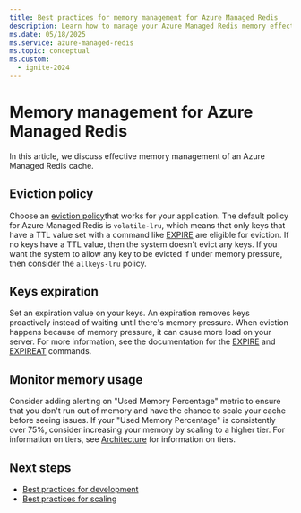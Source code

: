 ```yaml
---
title: Best practices for memory management for Azure Managed Redis
description: Learn how to manage your Azure Managed Redis memory effectively with Azure Managed Redis.
ms.date: 05/18/2025
ms.service: azure-managed-redis
ms.topic: conceptual
ms.custom:
  - ignite-2024
---
```


# Memory management for Azure Managed Redis

In this article, we discuss effective memory management of an Azure Managed Redis cache.

## Eviction policy

Choose an [eviction policy](https://redis.io/topics/lru-cache)that works for your application. The default policy for Azure Managed Redis is `volatile-lru`, which means that only keys that have a TTL value set with a command like [EXPIRE](https://redis.io/commands/expire) are eligible for eviction. If no keys have a TTL value, then the system doesn't evict any keys. If you want the system to allow any key to be evicted if under memory pressure, then consider the `allkeys-lru` policy.

## Keys expiration

Set an expiration value on your keys. An expiration removes keys proactively instead of waiting until there's memory pressure. When eviction happens because of memory pressure, it can cause more load on your server. For more information, see the documentation for the [EXPIRE](https://redis.io/commands/expire) and [EXPIREAT](https://redis.io/commands/expireat) commands.

## Monitor memory usage

Consider adding alerting on "Used Memory Percentage" metric to ensure that you don't run out of memory and have the chance to scale your cache before seeing issues. If your "Used Memory Percentage" is consistently over 75%, consider increasing your memory by scaling to a higher tier. For information on tiers, see [Architecture](architecture.md#sharding-configuration) for information on tiers.

## Next steps

- [Best practices for development](best-practices-development.md)
- [Best practices for scaling](best-practices-scale.md)
